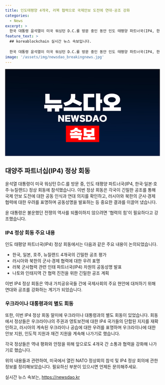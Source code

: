 ```yaml
---
title: 인도태평양 4개국, 러북 협력으로 국제안보 도전에 연대·공조 강화
categories:
  - News
excerpt: >
  한국 대통령 윤석열이 미국 워싱턴 D.C.를 방문 중인 동안 인도 태평양 파트너국(IP4, 한국·일본·호주·뉴질랜드) 정상 회동에 참석했다. 정상들은 협력과 안보에 대한 공동 의지를 확인하고, 러시아와 북한의 군사 협력에 우려를 표명했다. 또한, 우크라이나 대통령과의 회동에서 우크라이나의 노력에 대한 지지를 재확인하고, 러시아의 우크라이나 공습에 대한 우려를 표명하며 지원을 약속했다. IP4 정상 회동은 국제 안보와 현안에 대처하기 위한 연대를 강화하는 계기가 되었다.
feature_text: >
  ## koreablockchain 실시간 뉴스 속보입니다.

  한국 대통령 윤석열이 미국 워싱턴 D.C.를 방문 중인 동안 인도 태평양 파트너국(IP4, 한국·일본·호주·뉴질랜드) 정상 회동에 참석했다. 정상들은 협력과 안보에 대한 공동 의지를 확인하고, 러시아와 북한의 군사 협력에 우려를 표명했다. 또한, 우크라이나 대통령과의 회동에서 우크라이나의 노력에 대한 지지를 재확인하고, 러시아의 우크라이나 공습에 대한 우려를 표명하며 지원을 약속했다. IP4 정상 회동은 국제 안보와 현안에 대처하기 위한 연대를 강화하는 계기가 되었다.
image: '/assets/img/newsdao_breakingnews.jpg'
---
```


<p><img src="/assets/img/newsdao_breakingnews.jpg" alt="koreablockchain 속보" /></p>

<h2 data-ke-size="size26">대양주 파트너십(IP4) 정상 회동</h2>

<p>윤석열 대통령이 미국 워싱턴 D.C.를 방문 중, 인도 태평양 파트너국(IP4, 한국·일본·호주·뉴질랜드) 정상 회동에 참석했습니다. 이번 정상 회동은 각국이 긴밀한 공조를 통해 국제 안보 도전에 대한 공동 인식과 연대 의지를 확인하고, 러시아와 북한의 군사·경제 협력에 대한 우려를 표명하며 공동성명을 발표하는 등 중요한 결과를 이끌어 냈습니다.</p>

<p data-ke-size="size16">윤 대통령은 불운했던 전쟁의 역사를 되풀이하지 않으려면 '협력의 힘'이 필요하다고 강조했습니다.</p>

<h3>IP4 정상 회동 주요 내용</h3>

<p>인도 태평양 파트너국(IP4) 정상 회동에서는 다음과 같은 주요 내용이 논의되었습니다.</p>

<ul>
  <li>한국, 일본, 호주, 뉴질랜드 4개국의 긴밀한 공조 평가</li>
  <li>러시아와 북한의 군사·경제 협력에 대한 우려 표명</li>
  <li>러북 군사협력 관련 인태 파트너국(IP4) 차원의 공동성명 발표</li>
  <li>나토와 인태지역 간 협력 진전을 위한 긴밀한 공조 계획</li>
</ul>

<p data-ke-size="size16">이번 IP4 정상 회동은 역내 가치공유국들 간에 국제사회의 주요 현안에 대처하기 위해 연대와 공조를 강화하는 계기가 되었습니다.</p>

<h3>우크라이나 대통령과의 별도 회동</h3>

<p>또한, 이번 IP4 정상 회동 말미에 우크라이나 대통령과의 별도 회동이 있었습니다. 회동에서 정상들은 우크라이나의 주권과 영토보전에 대한 IP4 국가들의 단합된 지지를 재확인하고, 러시아의 계속된 우크라이나 공습에 대한 우려를 표명하며 우크라이나에 대한 안보 지원, 인도적 지원과 재건 지원을 계속해 나가기로 했습니다.</p>

<p data-ke-size="size16">각국 정상들은 역내 평화와 안정을 위해 앞으로도 4개국 간 소통과 협력을 강화해 나가기로 했습니다.</p>

<p>위의 내용들과 관련하여, 미국에서 열린 NATO 정상회의 참석 및 IP4 정상 회의에 관한 정보를 정리해보았습니다. 필요하신 부분이 있으시면 언제든 문의해주세요.</p>
실시간 뉴스 속보는, <a href="https://newsdao.kr" rel="dofollow">https://newsdao.kr</a>


